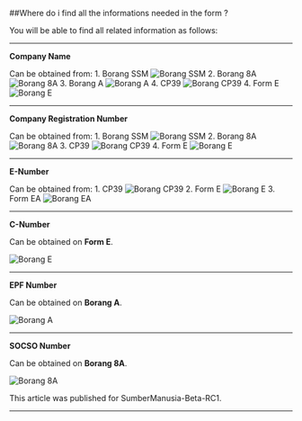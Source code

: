 ##Where do i find all the informations needed in the form ?

You will be able to find all related information as follows:

* * * 

**Company Name**

Can be obtained from:
    1. Borang SSM
![Borang SSM](/Images/Form/ssm.png)
    2. Borang 8A
 ![Borang 8A](/Images/Form/borang_8a.png)
    3. Borang A
![Borang A](/Images/Form/borang_a.png)
    4. CP39
![Borang CP39](/Images/Form/c3p9.png)
    4. Form E
![Borang E](/Images/Form/form_e.png)

* * * 

**Company Registration Number**

Can be obtained from:
    1. Borang SSM
![Borang SSM](/Images/Form/regnumber_ssm.png)
    2. Borang 8A
 ![Borang 8A](/Images/Form/regnumber_borang_8a.png)
    3. CP39
![Borang CP39](/Images/Form/regnumber_cp39.png)
    4. Form E
![Borang E](/Images/Form/regnumber_form_e.png)

* * * 

**E-Number**

Can be obtained from:
    1. CP39
![Borang CP39](/Images/Form/enumber_cp39.png)
    2. Form E
![Borang E](/Images/Form/enumber_form_e.png)
    3. Form EA
![Borang EA](/Images/Form/enumber_form_ea.png)

* * * 

**C-Number**

Can be obtained on **Form E**.

![Borang E](/Images/Form/cnumber_form_e.png)

* * * 

**EPF Number**

Can be obtained on **Borang A**.

![Borang A](/Images/Form/epfnumber_borang_a.png)

* * * 

**SOCSO Number**

Can be obtained on **Borang 8A**.

![Borang 8A](/Images/Form/socsonumber_borang_8a.png)



This article was published for SumberManusia-Beta-RC1.

* * * 
